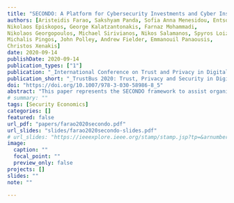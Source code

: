```yaml
---
title: "SECONDO: A Platform for Cybersecurity Investments and Cyber Insurance Decisions"
authors: [Aristeidis Farao, Sakshyam Panda, Sofia Anna Menesidou, Entso Veliou,
Nikolaos Episkopos, George Kalatzantonakis, Farnaz Mohammadi,
Nikolaos Georgopoulos, Michael Sirivianos, Nikos Salamanos, Spyros Loizou,
Michalis Pingos, John Polley, Andrew Fielder, Emmanouil Panaousis,
Christos Xenakis]
date: 2020-09-14
publishDate: 2020-09-14
publication_types: ["1"]
publication: "_International Conference on Trust and Privacy in Digital Business_"
publication_short: "_TrustBus 2020: Trust, Privacy and Security in Digital Business_"
doi: "https://doi.org/10.1007/978-3-030-58986-8_5"
abstract: "This paper represents the SECONDO framework to assist organizations with decisions related to cybersecurity investments and cyber-insurance. The platform supports cybersecurity and cyber-insurance decisions by implementing and integrating a number of software components. SECONDO operates in three distinct phases: (i) cyber-physical risk assessment and continuous monitoring; (ii) investment-driven optimized cyber-physical risk control; and (iii) blockchain-enabled cyber-insurance contract preparation and maintenance. Insurers can leverage SECONDO functionalities to actively participate in the management of cyber-physical risks of a shipping company to reduce their insured risk."
# summary: ""
tags: [Security Economics]
categories: []
featured: false
url_pdf: "papers/farao2020secondo.pdf"
url_slides: "slides/farao2020secondo-slides.pdf"
# url_slides: "https://ieeexplore.ieee.org/stamp/stamp.jsp?tp=&arnumber=8894107"
image:
  caption: ""
  focal_point: ""
  preview_only: false
projects: []
slides: ""
note: ""

---
```

